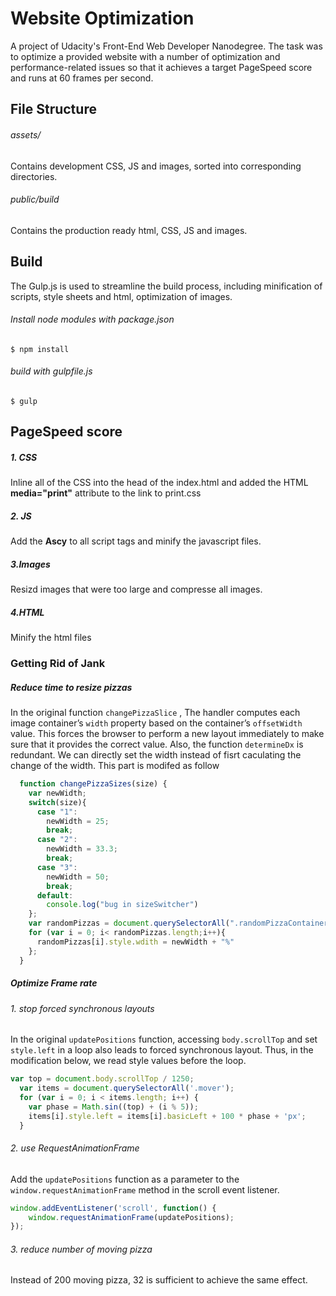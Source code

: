 # Website Optimization

A project of Udacity's Front-End Web Developer Nanodegree. The task was to optimize a provided website with a number of optimization and performance-related issues so that it achieves a target PageSpeed score and runs at 60 frames per second.

## File Structure

###### assets/

Contains development CSS, JS and images, sorted into corresponding directories.

###### public/build

Contains the production ready html, CSS, JS and images.

## Build

The Gulp.js is used to streamline the build process, including minification of scripts, style sheets and html, optimization of images.

###### Install node modules with package.json

```
$ npm install 
```

###### build with gulpfile.js

```
$ gulp
```


## PageSpeed score

##### 1. CSS
 
Inline all of the CSS into the head of the index.html and added the HTML **media="print"** attribute to the link to print.css

##### 2. JS

Add the **Ascy** to all script tags and minify the javascript files.

##### 3.Images

Resizd images that were too large and compresse all images.

##### 4.HTML

Minify the html files

### Getting Rid of Jank

##### Reduce time to resize pizzas

In the original function ```changePizzaSlice``` , The handler computes each image container’s ```width``` property based on the container’s ```offsetWidth``` value. This forces the browser to perform a new layout immediately to make sure that it provides the correct value. Also, the function ```determineDx``` is redundant. We can directly set the width instead of fisrt caculating the change of the width. This part is modifed as follow

```js
  function changePizzaSizes(size) {
    var newWidth;
    switch(size){
      case "1":
        newWidth = 25;
        break;
      case "2":
        newWidth = 33.3;
        break;
      case "3":
        newWidth = 50;
        break;
      default:
        console.log("bug in sizeSwitcher")
    };
    var randomPizzas = document.querySelectorAll(".randomPizzaContainer");
    for (var i = 0; i< randomPizzas.length;i++){
      randomPizzas[i].style.wdith = newWidth + "%"
    };
  }
  ```

##### Optimize Frame rate

###### 1. stop forced synchronous layouts
In the original ```updatePositions``` function, accessing ```body.scrollTop``` and set ```style.left``` in a loop also leads to forced synchronous layout. Thus, in the modification below, we read style values before the loop.

```js
var top = document.body.scrollTop / 1250;
  var items = document.querySelectorAll('.mover');
  for (var i = 0; i < items.length; i++) {
    var phase = Math.sin((top) + (i % 5));
    items[i].style.left = items[i].basicLeft + 100 * phase + 'px';
  }
```
###### 2. use RequestAnimationFrame
Add the ```updatePositions``` function as a parameter to the ```window.requestAnimationFrame``` method in the scroll event listener.

```js
window.addEventListener('scroll', function() {
	window.requestAnimationFrame(updatePositions);
});
```
###### 3. reduce number of moving pizza
Instead of 200 moving pizza, 32 is sufficient to achieve the same effect.




